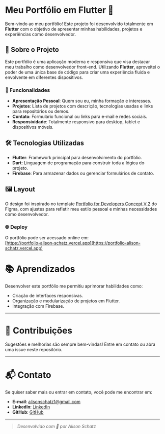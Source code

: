 # Meu Portfólio em Flutter 🎨

Bem-vindo ao meu portfólio! Este projeto foi desenvolvido totalmente em **Flutter** com o objetivo de apresentar minhas habilidades, projetos e experiências como desenvolvedor.

## 🚀 Sobre o Projeto

Este portfólio é uma aplicação moderna e responsiva que visa destacar meu trabalho como desenvolvedor front-end. Utilizando **Flutter**, aproveitei o poder de uma única base de código para criar uma experiência fluida e envolvente em diferentes dispositivos.

### 🎯 Funcionalidades

- **Apresentação Pessoal**: Quem sou eu, minha formação e interesses.  
- **Projetos**: Lista de projetos com descrição, tecnologias usadas e links para repositórios ou demos.  
- **Contato**: Formulário funcional ou links para e-mail e redes sociais.  
- **Responsividade**: Totalmente responsivo para desktop, tablet e dispositivos móveis.  

## 🛠️ Tecnologias Utilizadas

- **Flutter**: Framework principal para desenvolvimento do portfólio.  
- **Dart**: Linguagem de programação para construir toda a lógica do projeto.  
- **Firebase**: Para armazenar dados ou gerenciar formulários de contato.

## 🖼️ Layout

O design foi inspirado no template [Portfolio for Developers Concept V 2](https://www.figma.com/community/file/1100794861710979147/portfolio-for-developers-concept-v-2) do Figma, com ajustes para refletir meu estilo pessoal e minhas necessidades como desenvolvedor.


### 🌐 Deploy

O portfólio pode ser acessado online em:  
[https://portfolio-alison-schatz.vercel.app](https://portfolio-alison-schatz.vercel.app)

# 📚 Aprendizados

Desenvolver este portfólio me permitiu aprimorar habilidades como:

- Criação de interfaces responsivas.
- Organização e modularização de projetos em Flutter.
- Integração com Firebase.

---

# 🤝 Contribuições

Sugestões e melhorias são sempre bem-vindas! Entre em contato ou abra uma issue neste repositório.

---

# 📬 Contato

Se quiser saber mais ou entrar em contato, você pode me encontrar em:

- **E-mail**: alisonschatz1@gmail.com  
- **LinkedIn**: [LinkedIn](https://www.linkedin.com/in/alison-schatz/)  
- **GitHub**: [GitHub](https://github.com/alisonschatz)

---

> *Desenvolvido com 💙 por Alison Schatz*
